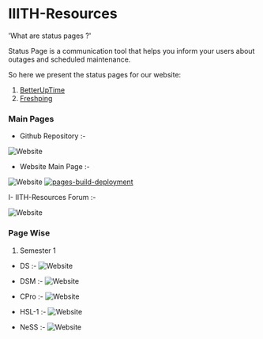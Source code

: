 # IIITH-Resources 

'What are status pages ?'

Status Page is a communication tool that helps you inform your users about outages and scheduled maintenance.

So here we present the status pages for our website:
  1. [BetterUpTime](https://iiith.betteruptime.com/)
  2. [Freshping](https://statuspage.freshping.io/59242-IIITHResources) 

### Main Pages
- Github Repository :-

![Website](https://img.shields.io/website?down_color=red&down_message=DOWN&label=Github%20Repo&style=plastic&up_color=yellow&up_message=UP&url=https%3A%2F%2Fgithub.com%2FIIITH-Resources%2Fiiith-resources.github.io&logo=Github)

- Website Main Page :-

![Website](https://img.shields.io/website?down_color=red&down_message=Waiting&label=IIITH-Resources%20Website%20Status&style=plastic&up_color=green&up_message=UP&url=https%3A%2F%2Fiiith-resources.github.io%2F)
[![pages-build-deployment](https://github.com/IIITH-Resources/iiith-resources.github.io/actions/workflows/pages/pages-build-deployment/badge.svg?branch=main)](https://github.com/IIITH-Resources/iiith-resources.github.io/actions/workflows/pages/pages-build-deployment)

I- IITH-Resources Forum :-

![Website](https://img.shields.io/website?down_color=red&down_message=Waiting&label=IIITH%20Forum&style=plastic&up_color=green&up_message=UP&url=https%3A%2F%2Fiiith.boards.net%2F)

### Page Wise
1. Semester 1
 - DS :-  ![Website](https://img.shields.io/website?down_color=red&down_message=Waiting&label=Page%20Status&style=plastic&up_color=blue&up_message=UP&url=https%3A%2F%2Fiiith-resources.github.io%2FDiscrete_Structures%2Findex.html)

- DSM :- ![Website](https://img.shields.io/website?down_color=red&down_message=Waiting&label=Page%20Status&style=plastic&up_color=blue&up_message=UP&url=https%3A%2F%2Fiiith-resources.github.io%2FDigital_System-Microcontrollers%2Findex.html)

- CPro :- ![Website](https://img.shields.io/website?down_color=red&down_message=Waiting&label=Page%20Status&style=plastic&up_color=blue&up_message=UP&url=https%3A%2F%2Fiiith-resources.github.io%2FComputer_Programming%2Findex.html) 

- HSL-1 :- ![Website](https://img.shields.io/website?down_color=red&down_message=Waiting&label=Page%20Status&style=plastic&up_color=blue&up_message=UP&url=https%3A%2F%2Fiiith-resources.github.io%2FDiscrete_Structures%2Findex.html)

- NeSS :- ![Website](https://img.shields.io/website?down_color=red&down_message=Waiting&label=Page%20Status&style=plastic&up_color=blue&up_message=UP&url=https%3A%2F%2Fiiith-resources.github.io%2FDiscrete_Structures%2Findex.html)

<!--2. Semester 2-->
